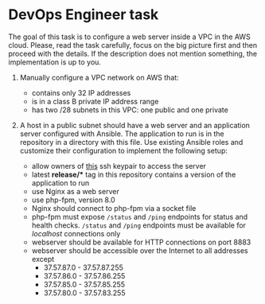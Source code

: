 # DevOps Engineer task

The goal of this task is to configure a web server inside a VPC in the AWS cloud.
Please, read the task carefully, focus on the big picture first and then proceed with the details. If the description does not mention something, the implementation is up to you.

1. Manually configure a VPC network on AWS that:
    - contains only 32 IP addresses
    - is in a class B private IP address range
    - has two /28 subnets in this VPC: one public and one private

2. A host in a public subnet should have a web server and an application server configured with Ansible. The application to run is in the repository in a directory with this file. Use existing Ansible roles and customize their configuration to implement the following setup:

    - allow owners of [this](./devops-test-task.pub) ssh keypair to access the server
    - latest __release/*__ tag in this repository contains a version of the application to run
    - use Nginx as a web server
    - use php-fpm, version 8.0
    - Nginx should connect to php-fpm via a socket file
    - php-fpm must expose `/status` and `/ping` endpoints for status and health checks. `/status` and `/ping` endpoints must be available for _localhost_ connections only
    - webserver should be available for HTTP connections on port 8883
    - webserver should be accessible over the Internet to all addresses except
      - 37.57.87.0 - 37.57.87.255
      - 37.57.86.0 - 37.57.86.255
      - 37.57.85.0 - 37.57.85.255
      - 37.57.80.0 - 37.57.83.255  
